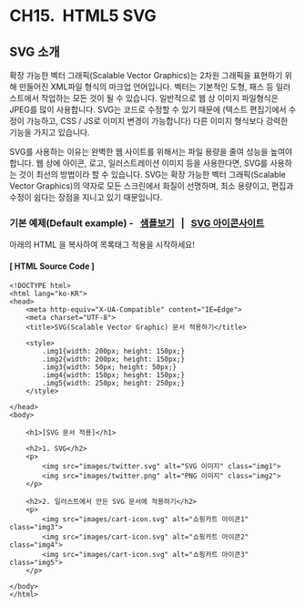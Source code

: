 # CH15.  HTML5 SVG

##   

## SVG 소개

  

확장 가능한 벡터 그래픽(Scalable Vector Graphics)는 2차원 그래픽을 표현하기 위해 만들어진 XML파일 형식의 마크업 언어입니다. 벡터는 기본적인 도형, 패스 등 일러스트에서 작업하는 모든 것이 될 수 있습니다. 일반적으로 웹 상 이미지 파일형식은 JPEG를 많이 사용합니다. SVG는 코드로 수정할 수 있기 때문에 (텍스트 편집기에서 수정이 가능하고, CSS / JS로 이미지 변경이 가능합니다) 다른 이미지 형식보다 강력한 기능을 가지고 있습니다.

  

SVG를 사용하는 이유는 완벽한 웹 사이트를 위해서는 파일 용량을 줄여 성능을 높여야 합니다. 웹 상에 아이콘, 로고, 일러스트레이션 이미지 등을 사용한다면, SVG를 사용하는 것이 최선의 방법이라 할 수 있습니다. SVG는 확장 가능한 벡터 그래픽(Scalable Vector Graphics)의 약자로 모든 스크린에서 화질이 선명하며, 최소 용량이고, 편집과 수정이 쉽다는 장점을 지니고 있기 때문입니다.

  

  

### 기본 예제(Default example) \-   [샘플보기](http://wdschools.co.kr/gate/classroom/chapter1-html5/page/sample/html5-test5.html)   |   [SVG 아이콘사이트](https://iconmonstr.com/)

아래의 HTML 을 복사하여 목록태그 적용을 시작하세요!

  

#### \[ HTML Source Code \]

```
<!DOCTYPE html>
<html lang="ko-KR">
<head>
	<meta http-equiv="X-UA-Compatible" content="IE=Edge">
	<meta charset="UTF-8">
	<title>SVG(Scalable Vector Graphic) 문서 적용하기</title>

	<style>		
		.img1{width: 200px; height: 150px;}
		.img2{width: 200px; height: 150px;}
		.img3{width: 50px; height: 50px;}
		.img4{width: 150px; height: 150px;}
		.img5{width: 250px; height: 250px;}
	</style>

</head>
<body>

	<h1>[SVG 문서 적용]</h1>

	<h2>1. SVG</h2>
	<p>
		<img src="images/twitter.svg" alt="SVG 이미지" class="img1"> 
		<img src="images/twitter.png" alt="PNG 이미지" class="img2">
	</p>

	<h2>2. 일러스트에서 만든 SVG 문서에 적용하기</h2>
	<p>
		<img src="images/cart-icon.svg" alt="쇼핑카트 아이콘1" class="img3">
		<img src="images/cart-icon.svg" alt="쇼핑카트 아이콘2" class="img4">
		<img src="images/cart-icon.svg" alt="쇼핑카트 아이콘3" class="img5">
	</p>
	
</body>
</html>
```